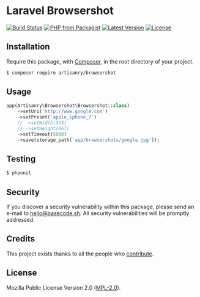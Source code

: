 # Laravel Browsershot

[![Build Status](https://img.shields.io/travis/artisanry/Browsershot/master.svg?style=flat-square)](https://travis-ci.org/artisanry/Browsershot)
[![PHP from Packagist](https://img.shields.io/packagist/php-v/artisanry/browsershot.svg?style=flat-square)]()
[![Latest Version](https://img.shields.io/github/release/artisanry/Browsershot.svg?style=flat-square)](https://github.com/artisanry/Browsershot/releases)
[![License](https://img.shields.io/packagist/l/artisanry/Browsershot.svg?style=flat-square)](https://packagist.org/packages/artisanry/Browsershot)

## Installation

Require this package, with [Composer](https://getcomposer.org/), in the root directory of your project.

``` bash
$ composer require artisanry/browsershot
```

## Usage

``` php
app(Artisanry\Browsershot\Browsershot::class)
    ->setUri('http://www.google.com')
    ->setPreset('apple_iphone_7')
    // ->setWidth(375)
    // ->setHeight(667)
    ->setTimeout(5000)
    ->save(storage_path('app/browsershots/google.jpg'));
```

## Testing

``` bash
$ phpunit
```

## Security

If you discover a security vulnerability within this package, please send an e-mail to hello@basecode.sh. All security vulnerabilities will be promptly addressed.

## Credits

This project exists thanks to all the people who [contribute](../../contributors).

## License

Mozilla Public License Version 2.0 ([MPL-2.0](./LICENSE)).
